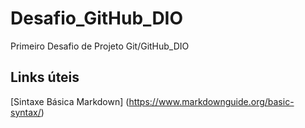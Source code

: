 # Desafio_GitHub_DIO
Primeiro Desafio de Projeto Git/GitHub_DIO

## Links úteis 
[Sintaxe Básica Markdown] (https://www.markdownguide.org/basic-syntax/)
